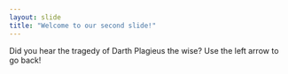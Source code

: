```yaml
---
layout: slide
title: "Welcome to our second slide!"
---
```

Did you hear the tragedy of Darth Plagieus the wise?
Use the left arrow to go back!
